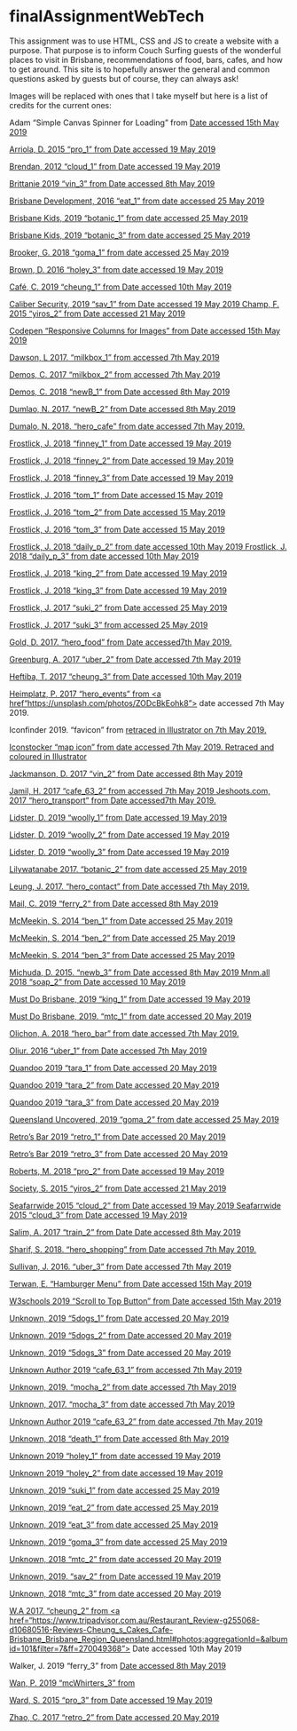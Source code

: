 # finalAssignmentWebTech

This assignment was to use HTML, CSS and JS to create a website with a purpose. That purpose is to inform Couch Surfing guests of the wonderful places to visit in Brisbane, recommendations of food, bars, cafes, and how to get around. This site is to hopefully answer the general and common questions asked by guests but of course, they can always ask!

Images will be replaced with ones that I take myself but here is a list of credits for the current ones:


Adam “Simple Canvas Spinner for Loading” from <a href="https://codepen.io/badurski/pen/rpqgLZ"> Date accessed 15th May 2019

Arriola, D. 2015 “pro_1” from <a href= "https://thegoodguide.com.au/brisbane/blog/drinks-bars-after-dark/item/prohibition-bar-opening"> Date accessed 19 May 2019

Brendan, 2012 “cloud_1” from <a href="https://foursquare.com/v/cloudland/4b063d8bf964a520fbe922e3?openPhotoId=4fc5d339e4b067928c0fd5d5"> Date accessed 19 May 2019

Brittanie 2019 “vin_3” from <a href= "http://www.brittslist.com.au/article/guide-best-op-shops-brisbane/"> Date accessed 8th May 2019

Brisbane Development, 2016 “eat_1” from <a href="https://brisbanedevelopment.com/big-expansion-plans-proposed-for-eat-street-markets/"> date accessed 25 May 2019

Brisbane Kids, 2019 “botanic_1” from <a href="https://www.brisbanekids.com.au/brisbane-city-botanic-gardens/"> date accessed 25 May 2019

Brisbane Kids, 2019 “botanic_3” from <a href="https://www.brisbanekids.com.au/brisbane-city-botanic-gardens/"> date accessed 25 May 2019

Brooker, G. 2018 “goma_1” from <a href="https://theweekendedition.com.au/design/james-turrell-night-life/"> date accessed 25 May 2019

Brown, D. 2016 “holey_3” from <a href="https://www.broadsheet.com.au/brisbane/food-and-drink/holey-moley-golf-club-opens-fortitude-valley"> date accessed 19 May 2019

Café, C. 2019 “cheung_1” from <a href="https://cheungs-cakes-cafe.business.site/"> Date accessed 10th May 2019

Caliber Security, 2019 “sav_1” from <a href="https://www.procalibersecurity.com.au/procaliber-security-just-found-fortitude-valleys-trendy-new-bar-savile-row/"> Date accessed 19 May 2019
Champ, F. 2015 “yiros_2” from <a href="https://www.zomato.com/photos/pv-res-16594654-u_NzQwOTkwNzkzOT"> Date accessed 21 May 2019

Codepen “Responsive Columns for Images” from <a href="https://codepen.io/badurski/pen/rpqgLZ"> Date accessed 15th May 2019

Dawson, L 2017. “milkbox_1” from <a href="https://concreteplayground.com/brisbane/restaurants/milk-box-coffee-tuckshop">accessed 7th May 2019

Demos, C. 2017 “milkbox_2” from <a href="https://theweekendedition.com.au/stumble-guide/milk-box-coffee-and-tuckshop/">accessed 7th May 2019

Demos, C. 2018 “newB_1” from  <a href="https://theweekendedition.com.au/stumble-guide/the-new-black/">  Date accessed 8th May 2019

Dumlao, N. 2017. “newB_2” from <a href="https://unsplash.com/photos/N9I3T-AUp84"> Date accessed 8th May 2019

Dumalo, N. 2018. “hero_cafe” from <a href=“https://unsplash.com/photos/vbt-Fp3b5FA”> date accessed 7th May 2019.

Frostlick, J. 2018 “finney_1” <a href="https://theweekendedition.com.au/stumble-guide/finney-isles/"> from Date accessed 19 May 2019

Frostlick, J. 2018 “finney_2” <a href="https://theweekendedition.com.au/stumble-guide/finney-isles/"> from Date accessed 19 May 2019

Frostlick, J. 2018 “finney_3” <a href="https://theweekendedition.com.au/stumble-guide/finney-isles/"> from Date accessed 19 May 2019

Frostlick, J. 2016 “tom_1” from <a href="https://unsplash.com/photos/46Yad80Ynp4"> Date accessed 15 May 2019

Frostlick, J. 2016 “tom_2” from <a href="https://unsplash.com/photos/46Yad80Ynp4"> Date accessed 15 May 2019

Frostlick, J. 2016 “tom_3” from <a href="https://unsplash.com/photos/46Yad80Ynp4"> Date accessed 15 May 2019

Frostlick, J. 2018 “daily_p_2” from <a href="https://theweekendedition.com.au/stumble-guide/daily-planet-cafe/"> date accessed 10th May 2019
Frostlick, J. 2018 “daily_p_3” from <a href="https://theweekendedition.com.au/stumble-guide/daily-planet-cafe/"> date accessed 10th May 2019

Frostlick, J. 2018 “king_2” from <a href="https://theweekendedition.com.au/stumble-guide/king-lears-throne/"> Date accessed 19 May 2019

Frostlick, J. 2018 “king_3” from <a href="https://theweekendedition.com.au/stumble-guide/king-lears-throne/"> Date accessed 19 May 2019

Frostlick, J. 2017 “suki_2” from <a href="https://theweekendedition.com.au/stumble-guide/suki-gasworks/"> Date accessed 25 May 2019

Frostlick, J. 2017 “suki_3” from <a href="https://theweekendedition.com.au/stumble-guide/suki-gasworks/Date"> accessed 25 May 2019

Gold, D. 2017. “hero_food” from <a href=“https://unsplash.com/photos/4_jhDO54BYg”> Date accessed7th May 2019.

Greenburg, A. 2017 “uber_2” from <a href="https://www.wired.com/story/uber-paid-off-hackers-to-hide-a-57-million-user-data-breach/"> Date accessed 7th May 2019

Heftiba, T. 2017 “cheung_3” from <a href="https://unsplash.com/photos/Jz8GUm4kzVk"> Date accessed 10th May 2019

Heimplatz, P. 2017 “hero_events” from <a href“https://unsplash.com/photos/ZODcBkEohk8”> date accessed 7th May 2019.

Iconfinder 2019. “favicon”  from <a href="https://www.iconfinder.com/icons/321966/bar_chill_cocktail_creative_drink_glass_grid_ice_party_refresh_shape_soda_icon"> retraced in Illustrator on 7th May 2019.

Iconstocker “map icon” from <a href=“https://www.vectorstock.com/royalty-free-vector/location-on-map-icon-vector-22623159”> date accessed 7th May 2019. Retraced and coloured in Illustrator

Jackmanson, D. 2017 “vin_2” from <a href="https://www.flickr.com/photos/djackmanson/359330189"> Date accessed 8th May 2019

Jamil, H. 2017 “cafe_63_2” from <a href="https://unsplash.com/photos/J9lD6FS6_cs"> accessed 7th May 2019
Jeshoots.com, 2017 “hero_transport” from <a href=“https://unsplash.com/photos/qVEa8R0lIWk”> Date accessed7th May 2019.

Lidster, D. 2019 “woolly_1” from <a href= "http://espresso-and-matcha.blogspot.com/2015/10/woolly-mammoth-fortitude-valley.html"> Date accessed 19 May 2019

Lidster, D. 2019 “woolly_2” from <a href="http://espresso-and-matcha.blogspot.com/2015/10/woolly-mammoth-fortitude-valley.html"> Date accessed 19 May 2019

Lidster, D. 2019 “woolly_3” from <a href="http://espresso-and-matcha.blogspot.com/2015/10/woolly-mammoth-fortitude-valley.html"> Date accessed 19 May 2019

Lilywatanabe 2017. “botanic_2” from <a href="https://en.wikipedia.org/wiki/City_Botanic_Gardens#/media/File:Alicestreet.jpg"> date accessed 25 May 2019

Leung, J. 2017. “hero_contact” from <a href=“https://unsplash.com/photos/Xaanw0s0pMk”> Date accessed 7th May 2019.

Mail, C. 2019 “ferry_2” from <a href="https://www.couriermail.com.au/subscribe/news/1/?sourceCode=CMWEB_WRE170_a_GGL&dest=https%3A%2F%2Fwww.couriermail.com.au%2Fquestnews%2Fsoutheast%2Fdeputy-mayor-adrian-schrinner-says-translink-sink-free-ferry%2Fnews-story%2F07ef22e8392ad33e428c7015d943752e&memtype=anonymous&mode=premium&v21suffix=51-b"> Date accessed 8th May 2019


McMeekin, S. 2014 “ben_1” from <a href="https://www.theurbanlist.com/brisbane/a-list/ben-s-burgers-opens-valley"> Date accessed 25 May 2019

McMeekin, S. 2014 “ben_2” from <a href="https://www.theurbanlist.com/brisbane/a-list/ben-s-burgers-opens-valley"> Date accessed 25 May 2019

McMeekin, S. 2014 “ben_3” from <a href="https://www.theurbanlist.com/brisbane/a-list/ben-s-burgers-opens-valley"> Date accessed 25 May 2019

Michuda, D. 2015. “newb_3” from <a href="https://unsplash.com/photos/fphpSh9KBXE"> Date accessed 8th May 2019
Mnm.all 2018 “soap_2” from <a href="https://unsplash.com/photos/46Yad80Ynp4"> Date accessed 10 May 2019

Must Do Brisbane, 2019 “king_1” from <a href="https://www.mustdobrisbane.com/features/king-lears-throne-fortitude-valley"> Date accessed 19 May 2019

Must Do Brisbane, 2019. “mtc_1” from <a href="https://www.mustdobrisbane.com/features/things-do-weekend-23-25-march"> date accessed 20 May 2019

Olichon, A. 2018 “hero_bar” from <a href=“https://unsplash.com/photos/_CpF-Za8crc”> date accessed 7th May 2019.

Oliur. 2016 “uber_1” from <a href="https://www.theverge.com/2018/11/14/18088010/uber-rewards-loyalty-program-perks"> Date accessed 7th May 2019

Quandoo 2019 “tara_1” from <a href="https://www.quandoo.com.au/place/tara-thai-29169"> Date accessed 20 May 2019

Quandoo 2019 “tara_2” from <a href="https://www.quandoo.com.au/place/tara-thai-29169"> Date accessed 20 May 2019

Quandoo 2019 “tara_3” from <a href="https://www.quandoo.com.au/place/tara-thai-29169"> Date accessed 20 May 2019

Queensland Uncovered, 2019 “goma_2” from <a href="https://www.queensland.com/attraction/queensland-art-gallery-and-gallery-of-modern-art-qagoma"> date accessed 25 May 2019

Retro’s Bar 2019 “retro_1” from <a href="https://brisbane.retros.com.au/wp-content/uploads/2017/07/retros-entrance-sm.jpg"> Date accessed 20 May 2019

Retro’s Bar 2019 “retro_3” from <a href="https://brisbane.retros.com.au/wp-content/uploads/2017/07/retros-entrance-sm.jpg"> Date accessed 20 May 2019

Roberts, M. 2018 “pro_2” from <a href="https://www.broadsheet.com.au/brisbane/fortitude-valley/bars/prohibition"> Date accessed 19 May 2019

Society, S. 2015 “yiros_2” from <a href="https://www.zomato.com/photos/pv-res-16594654-u_NjY2MjA0ODQxMz"> Date accessed 21 May 2019

Seafarrwide 2015 “cloud_2” from <a href="https://www.weekendnotes.com/cloudland-brisbane/"> Date accessed 19 May 2019
Seafarrwide 2015 “cloud_3” from <a href="https://www.weekendnotes.com/cloudland-brisbane/"> Date accessed 19 May 2019

Salim, A. 2017 “train_2” from <a href="https://unsplash.com/photos/k3obIqEn6qE"> Date Date accessed 8th May 2019

Sharif, S. 2018. “hero_shopping” from <a href=“https://unsplash.com/photos/2tKMjAgMYEM”> Date accessed 7th May 2019.

Sullivan, J. 2016. “uber_3” from <a href="https://www.uber.com/newsroom/securityselfies"> Date accessed 7th May 2019

Terwan, E. “Hamburger Menu” from <a href="https://codepen.io/erikterwan/pen/EVzeRP"> Date accessed 15th May 2019

W3schools 2019 “Scroll to Top Button” from <a href="https://www.w3schools.com/howto/howto_js_scroll_to_top.asp">
Date accessed 15th May 2019

Unknown, 2019 “5dogs_1” from <a href="https://www.zomato.com/brisbane/5-dogs-gourmet-hot-dogs-fortitude-valley"> Date accessed 20 May 2019

Unknown, 2019 “5dogs_2” from <a href="http://www.5dogs.com.au/"> Date accessed 20 May 2019

Unknown, 2019 “5dogs_3” from <a href="http://www.5dogs.com.au/"> Date accessed 20 May 2019

Unknown Author 2019 “cafe_63_1” from <a href="https://www.quandoo.com.au/place/cafe63-plumridge-house-33784"> accessed 7th May 2019

Unknown, 2019. “mocha_2” from <a href="https://mocha-monkees.business.site/#gallery"> date accessed 7th May 2019

Unknown, 2017. “mocha_3” from <a href="https://unsplash.com/photos/GJogrGZxKJE"> date accessed 7th May 2019

Unknown Author 2019 “cafe_63_2” from <a href="https://www.google.com/maps/place/Cafe63+-+Plumridge+House/@-27.458493,153.030875,3a,75y,90t/data=!3m8!1e2!3m6!1sAF1QipOgca0T_WEc2k-WuOGbsHDd3uJjqFBBVhYUnT1B!2e10!3e12!6shttps:%2F%2Flh5.googleusercontent.com%2Fp%2FAF1QipOgca0T_WEc2k-WuOGbsHDd3uJjqFBBVhYUnT1B%3Dw203-h134-k-no!7i1028!8i683!4m5!3m4!1s0x6b9159f13f0e4b7f:0xc4aff4718d464cfe!8m2!3d-27.458493!4d153.030875"> date accessed 7th May 2019

Unknown, 2018 “death_1” from <a href="https://www.dresscodefinder.com/brisbane/death-before-decaf"> Date accessed 8th May 2019

Unknown 2019 “holey_1” <a href="https://www.mustdobrisbane.com/eat-drink-bars-inner-city-fortitude-valley-leisure-indoor-games/holey-moley-golf-club-fortitude"> from date accessed 19 May 2019

Unknown 2019 “holey_2” from <a href="https://theweekendedition.com.au/the-street-photographer/holey-moley-golf-club/ ">date accessed 19 May 2019

Unknown, 2019 “suki_1” from <a href="https://www.tripadvisor.com.au/LocationPhotoDirectLink-g255068-d13006311-i287031479-Suki-Brisbane_Brisbane_Region_Queensland.html"> date accessed 25 May 2019

Unknown, 2019 “eat_2” from <a href="https://hiexbrisbane.com.au/brisbane/attractions-family-fun/item/100-eat-street-market"> date accessed 25 May 2019

Unknown, 2019 “eat_3” from <a href="https://briskfridgetruckrentals.com.au/black-ice-cream-strange-dessert-brisbane/"> date accessed 25 May 2019

Unknown, 2019 “goma_3” from <a href="http://qld.welcome-to.com/queensland-gallery-modern-art/"> date accessed 25 May 2019

Unknown, 2018 “mtc_2” from <a href="https://www.visitbrisbane.com.au/information/articles/activities/things-to-do-mt-coot-tha?sc_lang=en-au"> date accessed 20 May 2019

Unknown, 2019. “sav_2” from <a href="https://www.broadsheet.com.au/brisbane/fortitude-valley/bars/saville-row"> Date accessed 19 May 2019

Unknown, 2018 “mtc_3” from <a href="https://www.visitbrisbane.com.au/information/articles/activities/things-to-do-mt-coot-tha?sc_lang=en-au"> date accessed 20 May 2019

W.A 2017. “cheung_2” from <a href=“https://www.tripadvisor.com.au/Restaurant_Review-g255068-d10680516-Reviews-Cheung_s_Cakes_Cafe-Brisbane_Brisbane_Region_Queensland.html#photos;aggregationId=&albumid=101&filter=7&ff=270049368”> Date accessed 10th May 2019

Walker, J. 2019 “ferry_3” from <a href="https://humantransit.org/2016/12/ferries-opportunities-and-challenges.html"> Date accessed 8th May 2019

Wan, P. 2019 “mcWhirters_3” from <a href="https://www.commercialrealestate.com.au/property/fortitude-valley-qld-4006-2013651484">

Ward, S. 2015 “pro_3” from <a href="https://concreteplayground.com/brisbane/bars/prohibition-brisbane"> Date accessed 19 May 2019

Zhao, C. 2017 “retro_2” <a href="https://www.society19.com/au/best-clubs-in-brisbane/"> from Date accessed 20 May 2019


